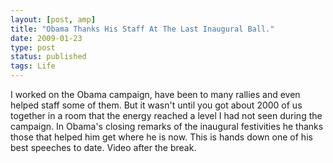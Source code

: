 ```yaml
---
layout: [post, amp]
title: "Obama Thanks His Staff At The Last Inaugural Ball."
date: 2009-01-23
type: post
status: published
tags: Life
---
```



I worked on the Obama campaign, have been to many rallies and even helped staff some of them. But it wasn't until you got about 2000 of us together in a room that the energy reached a level I had not seen during the campaign. In Obama's closing remarks of the inaugural festivities he thanks those that helped him get where he is now. This is hands down one of his best speeches to date. Video after the break.
